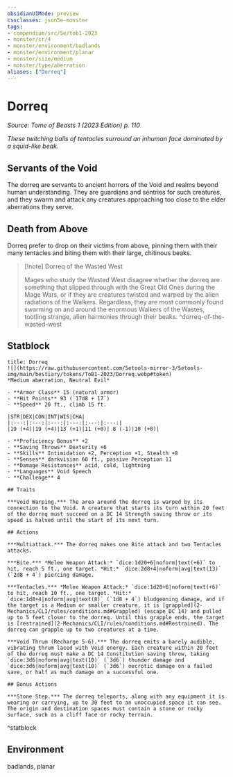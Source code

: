 ```yaml
---
obsidianUIMode: preview
cssclasses: json5e-monster
tags:
- compendium/src/5e/tob1-2023
- monster/cr/4
- monster/environment/badlands
- monster/environment/planar
- monster/size/medium
- monster/type/aberration
aliases: ["Dorreq"]
---
```

# Dorreq
*Source: Tome of Beasts 1 (2023 Edition) p. 110*  

*These twitching balls of tentacles surround an inhuman face dominated by a squid-like beak.*

## Servants of the Void

The dorreq are servants to ancient horrors of the Void and realms beyond human understanding. They are guardians and sentries for such creatures, and they swarm and attack any creatures approaching too close to the elder aberrations they serve.

## Death from Above

Dorreq prefer to drop on their victims from above, pinning them with their many tentacles and biting them with their large, chitinous beaks.

> [!note] Dorreq of the Wasted West
> 
> Mages who study the Wasted West disagree whether the dorreq are something that slipped through with the Great Old Ones during the Mage Wars, or if they are creatures twisted and warped by the alien radiations of the Walkers. Regardless, they are most commonly found swarming on and around the enormous Walkers of the Wastes, tootling strange, alien harmonies through their beaks.
^dorreq-of-the-wasted-west

## Statblock

```ad-statblock
title: Dorreq
![](https://raw.githubusercontent.com/5etools-mirror-3/5etools-img/main/bestiary/tokens/ToB1-2023/Dorreq.webp#token)
*Medium aberration, Neutral Evil*

- **Armor Class** 15 (natural armor)
- **Hit Points** 93 (`17d8 + 17`)
- **Speed** 20 ft., climb 15 ft.

|STR|DEX|CON|INT|WIS|CHA|
|:---:|:---:|:---:|:---:|:---:|:---:|
|19 (+4)|19 (+4)|13 (+1)|11 (+0)| 8 (-1)|10 (+0)|

- **Proficiency Bonus** +2
- **Saving Throws** Dexterity +6
- **Skills** Intimidation +2, Perception +1, Stealth +8
- **Senses** darkvision 60 ft., passive Perception 11
- **Damage Resistances** acid, cold, lightning
- **Languages** Void Speech
- **Challenge** 4

## Traits

***Void Warping.*** The area around the dorreq is warped by its connection to the Void. A creature that starts its turn within 20 feet of the dorreq must succeed on a DC 14 Strength saving throw or its speed is halved until the start of its next turn.

## Actions

***Multiattack.*** The dorreq makes one Bite attack and two Tentacles attacks.

***Bite.*** *Melee Weapon Attack:* `dice:1d20+6|noform|text(+6)` to hit, reach 5 ft., one target. *Hit:* `dice:2d8+4|noform|avg|text(13)` (`2d8 + 4`) piercing damage.

***Tentacles.*** *Melee Weapon Attack:* `dice:1d20+6|noform|text(+6)` to hit, reach 10 ft., one target. *Hit:* `dice:1d8+4|noform|avg|text(8)` (`1d8 + 4`) bludgeoning damage, and if the target is a Medium or smaller creature, it is [grappled](2-Mechanics/CLI/rules/conditions.md#Grappled) (escape DC 14) and pulled up to 5 feet closer to the dorreq. Until this grapple ends, the target is [restrained](2-Mechanics/CLI/rules/conditions.md#Restrained). The dorreq can grapple up to two creatures at a time.

***Void Thrum (Recharge 5-6).*** The dorreq emits a barely audible, vibrating thrum laced with Void energy. Each creature within 20 feet of the dorreq must make a DC 14 Constitution saving throw, taking `dice:3d6|noform|avg|text(10)` (`3d6`) thunder damage and `dice:3d6|noform|avg|text(10)` (`3d6`) necrotic damage on a failed save, or half as much damage on a successful one.

## Bonus Actions

***Stone Step.*** The dorreq teleports, along with any equipment it is wearing or carrying, up to 30 feet to an unoccupied space it can see. The origin and destination spaces must contain a stone or rocky surface, such as a cliff face or rocky terrain.
```
^statblock

## Environment

badlands, planar